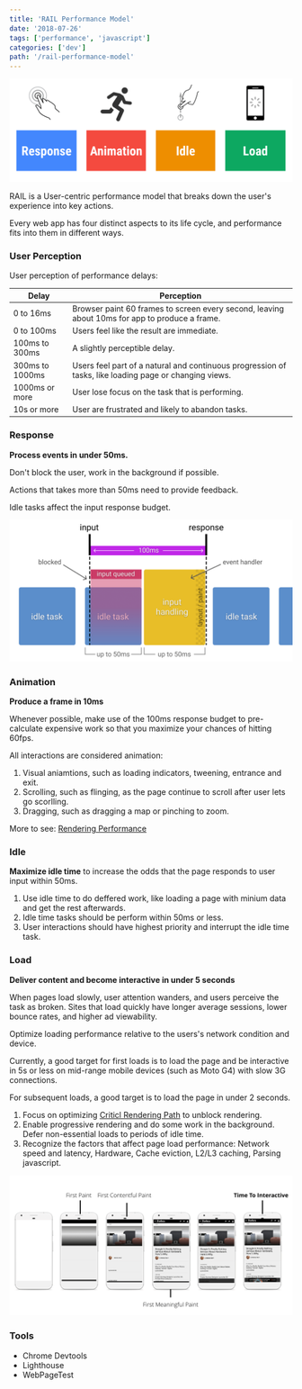 ```yaml
---
title: 'RAIL Performance Model'
date: '2018-07-26'
tags: ['performance', 'javascript']
categories: ['dev']
path: '/rail-performance-model'
---
```


![RAIL](./images/rail.png)

RAIL is a User-centric performance model that breaks down the user's experience into key actions.

Every web app has four distinct aspects to its life cycle, and performance fits into them in different ways.

### User Perception

User perception of performance delays:

| Delay           | Perception                                                   |
| --------------- | ------------------------------------------------------------ |
| 0 to 16ms       | Browser paint 60 frames to screen every second, leaving about 10ms for app to produce a frame. |
| 0 to 100ms      | Users feel like the result are immediate.                    |
| 100ms to 300ms  | A slightly perceptible delay.                                |
| 300ms to 1000ms | Users feel part of a natural and continuous progression of tasks, like loading page or changing views. |
| 1000ms or more  | User lose focus on the task that is performing.              |
| 10s or more     | User are frustrated and likely to abandon tasks.             |

### Response

__Process events in under 50ms.__

Don't block the user, work in the background if possible.

Actions that takes more than 50ms need to provide feedback.

Idle tasks affect the input response budget.

![](./images/rail-response-details.png)

### Animation

__Produce a frame in 10ms__

Whenever possible, make use of the 100ms response budget to pre-calculate expensive work so that you maximize your chances of hitting 60fps.

All interactions are considered animation:

1. Visual aniamtions, such as loading indicators, tweening, entrance and exit.
2. Scrolling, such as flinging, as the page continue to scroll after user lets go scorlling.
3. Dragging, such as dragging a map or pinching to zoom.

More to see: [Rendering Performance](https://silentmaker.github.io/blog/rendering-performance)

### Idle

__Maximize idle time__ to increase the odds that the page responds to user input within 50ms.

1. Use idle time to do deffered work, like loading a page with minium data and get the rest afterwards.
2. Idle time tasks should be perform within 50ms or less.
3. User interactions should have highest priority and interrupt the idle time task.

### Load

__Deliver content and become interactive in under 5 seconds__

When pages load slowly, user attention wanders, and users perceive the task as broken. Sites that load quickly have longer average sessions, lower bounce rates, and higher ad viewability.

Optimize loading performance relative to the users's network condition and device. 

Currently, a good target for first loads is to load the page and be interactive in 5s or less on mid-range mobile devices (such as Moto G4) with slow 3G connections. 

For subsequent loads, a good target is to load the page in under 2 seconds.

1. Focus on optimizing [Criticl Rendering Path](https://silentmaker.github.io/blog/critical-rendering-path/) to unblock rendering.
2. Enable progressive rendering and do some work in the background. Defer non-essential loads to periods of idle time. 
3. Recognize the factors that affect page load performance: Network speed and latency, Hardware, Cache eviction, L2/L3 caching, Parsing javascript.

![](./images/speed-metrics.png)

### Tools

- Chrome Devtools
- Lighthouse
- WebPageTest



